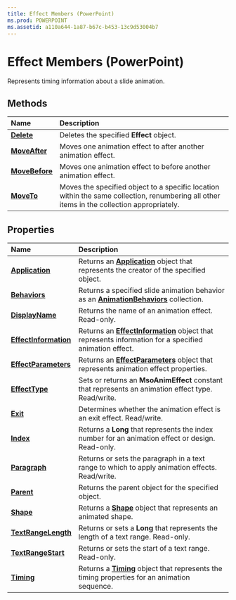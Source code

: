 ```yaml
---
title: Effect Members (PowerPoint)
ms.prod: POWERPOINT
ms.assetid: a110a644-1a87-b67c-b453-13c9d53004b7
---
```



# Effect Members (PowerPoint)

Represents timing information about a slide animation.


## Methods



|**Name**|**Description**|
|:-----|:-----|
|**[Delete](effect-delete-method-powerpoint.md)**|Deletes the specified  **Effect** object.|
|**[MoveAfter](effect-moveafter-method-powerpoint.md)**|Moves one animation effect to after another animation effect.|
|**[MoveBefore](effect-movebefore-method-powerpoint.md)**|Moves one animation effect to before another animation effect.|
|**[MoveTo](effect-moveto-method-powerpoint.md)**|Moves the specified object to a specific location within the same collection, renumbering all other items in the collection appropriately.|

## Properties



|**Name**|**Description**|
|:-----|:-----|
|**[Application](effect-application-property-powerpoint.md)**|Returns an  **[Application](application-object-powerpoint.md)** object that represents the creator of the specified object.|
|**[Behaviors](effect-behaviors-property-powerpoint.md)**|Returns a specified slide animation behavior as an  **[AnimationBehaviors](animationbehaviors-object-powerpoint.md)** collection.|
|**[DisplayName](effect-displayname-property-powerpoint.md)**|Returns the name of an animation effect. Read-only.|
|**[EffectInformation](effect-effectinformation-property-powerpoint.md)**|Returns an  **[EffectInformation](effectinformation-object-powerpoint.md)** object that represents information for a specified animation effect.|
|**[EffectParameters](effect-effectparameters-property-powerpoint.md)**|Returns an  **[EffectParameters](effectparameters-object-powerpoint.md)** object that represents animation effect properties.|
|**[EffectType](effect-effecttype-property-powerpoint.md)**|Sets or returns an  **MsoAnimEffect** constant that represents an animation effect type. Read/write.|
|**[Exit](effect-exit-property-powerpoint.md)**|Determines whether the animation effect is an exit effect. Read/write.|
|**[Index](effect-index-property-powerpoint.md)**|Returns a  **Long** that represents the index number for an animation effect or design. Read-only.|
|**[Paragraph](effect-paragraph-property-powerpoint.md)**|Returns or sets the paragraph in a text range to which to apply animation effects. Read/write.|
|**[Parent](effect-parent-property-powerpoint.md)**|Returns the parent object for the specified object.|
|**[Shape](effect-shape-property-powerpoint.md)**|Returns a  **[Shape](shape-object-powerpoint.md)** object that represents an animated shape.|
|**[TextRangeLength](effect-textrangelength-property-powerpoint.md)**|Returns or sets a  **Long** that represents the length of a text range. Read-only.|
|**[TextRangeStart](effect-textrangestart-property-powerpoint.md)**|Returns or sets the start of a text range. Read-only.|
|**[Timing](effect-timing-property-powerpoint.md)**|Returns a  **[Timing](timing-object-powerpoint.md)** object that represents the timing properties for an animation sequence.|

